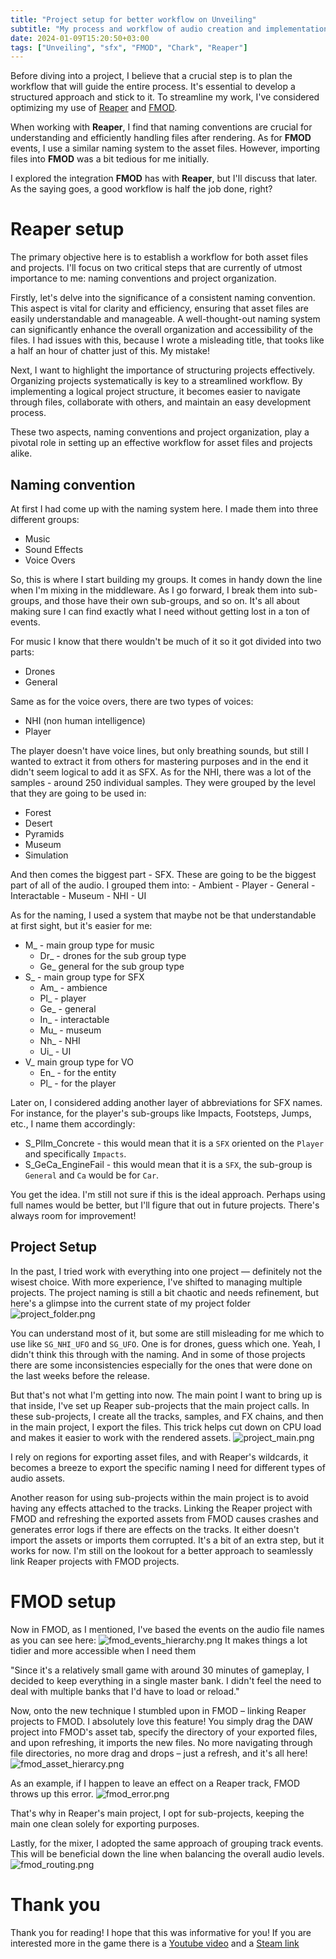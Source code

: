 ```yaml
---
title: "Project setup for better workflow on Unveiling"
subtitle: "My process and workflow of audio creation and implementation for the game Unveiling "
date: 2024-01-09T15:20:50+03:00
tags: ["Unveiling", "sfx", "FMOD", "Chark", "Reaper"]
---
```


Before diving into a project, I believe that a crucial step is to plan the workflow that will guide the entire process. It's essential to develop a structured approach and stick to it. To streamline my work, I've considered optimizing my use of [Reaper](https://www.reaper.fm/) and [FMOD](https://www.fmod.com/).

When working with **Reaper**, I find that naming conventions are crucial for understanding and efficiently handling files after rendering. As for **FMOD** events, I use a similar naming system to the asset files. However, importing files into **FMOD** was a bit tedious for me initially.

I explored the integration **FMOD** has with **Reaper**, but I'll discuss that later. As the saying goes, a good workflow is half the job done, right?

# Reaper setup
The primary objective here is to establish a workflow for both asset files and projects. I'll focus on two critical steps that are currently of utmost importance to me: naming conventions and project organization.

Firstly, let's delve into the significance of a consistent naming convention. This aspect is vital for clarity and efficiency, ensuring that asset files are easily understandable and manageable. A well-thought-out naming system can significantly enhance the overall organization and accessibility of the files. I had issues with this, because I wrote a misleading title, that tooks like a half an hour of chatter just of this. My mistake!

Next, I want to highlight the importance of structuring projects effectively. Organizing projects systematically is key to a streamlined workflow. By implementing a logical project structure, it becomes easier to navigate through files, collaborate with others, and maintain an easy development process.

These two aspects, naming conventions and project organization, play a pivotal role in setting up an effective workflow for asset files and projects alike.

## Naming convention
At first I had come up with the naming system here. I made them into three different groups:
- Music
- Sound Effects
- Voice Overs

So, this is where I start building my groups. It comes in handy down the line when I'm mixing in the middleware. As I go forward, I break them into sub-groups, and those have their own sub-groups, and so on. It's all about making sure I can find exactly what I need without getting lost in a ton of events.

For music I know that there wouldn't be much of it so it got divided into two parts:
- Drones
- General

Same as for the voice overs, there are two types of voices:
- NHI (non human intelligence)
- Player

The player doesn't have voice lines, but only breathing sounds, but still I wanted to extract it from others for mastering purposes and in the end it didn't seem logical to add it as SFX. As for the NHI, there was a lot of the samples - around 250 individual samples. They were grouped by the level that they are going to be used in:
- Forest
- Desert
- Pyramids
- Museum
- Simulation

And then comes the biggest part - SFX. These are going to be the biggest part of all of the audio. I grouped them into:
	- Ambient
	- Player
	- General
	- Interactable
	- Museum
	- NHI
	- UI

As for the naming, I used a system that maybe not be that understandable at first sight, but it's easier for me:
- M_ - main group type for music
	- Dr_ - drones for the sub group type
	- Ge_ general for the sub group type
- S_ - main group type for SFX
	- Am_ - ambience
	- Pl_ - player
	- Ge_ - general
	- In_ - interactable
	- Mu_ - museum
	- Nh_ - NHI
	- Ui_ - UI
- V_ main group type for VO
	- En_ - for the entity
	- Pl_ - for the player

Later on, I considered adding another layer of abbreviations for SFX names. For instance, for the player's sub-groups like Impacts, Footsteps, Jumps, etc., I name them accordingly:
- S_PlIm_Concrete - this would mean that it is a `SFX` oriented on the `Player` and specifically `Impacts`.
- S_GeCa_EngineFail - this would mean that it is a `SFX`, the sub-group is `General` and `Ca` would be for `Car`.

You get the idea. I'm still not sure if this is the ideal approach. Perhaps using full names would be better, but I'll figure that out in future projects. There's always room for improvement!

## Project Setup

In the past, I tried work with everything into one project — definitely not the wisest choice. With more experience, I've shifted to managing multiple projects. The project naming is still a bit chaotic and needs refinement, but here's a glimpse into the current state of my project folder
![project_folder.png](/img/unveiling_project_setup/project_folder.png)

You can understand most of it, but some are still misleading for me which to use like `SG_NHI_UFO` and `SG_UFO`. One is for drones, guess which one. Yeah, I didn't think this through with the naming. And in some of those projects there are some inconsistencies especially for the ones that were done on the last weeks before the release.

But that's not what I'm getting into now. The main point I want to bring up is that inside, I've set up Reaper sub-projects that the main project calls. In these sub-projects, I create all the tracks, samples, and FX chains, and then in the main project, I export the files. This trick helps cut down on CPU load and makes it easier to work with the rendered assets.
![project_main.png](/img/unveiling_project_setup/project_main.png)

I rely on regions for exporting asset files, and with Reaper's wildcards, it becomes a breeze to export the specific naming I need for different types of audio assets.

Another reason for using sub-projects within the main project is to avoid having any effects attached to the tracks. Linking the Reaper project with FMOD and refreshing the exported assets from FMOD causes crashes and generates error logs if there are effects on the tracks. It either doesn't import the assets or imports them corrupted. It's a bit of an extra step, but it works for now. I'm still on the lookout for a better approach to seamlessly link Reaper projects with FMOD projects.

# FMOD setup
Now in FMOD, as I mentioned, I've based the events on the audio file names as you can see here:
![fmod_events_hierarchy.png](/img/unveiling_project_setup/fmod_events_hierarchy.png)
It makes things a lot tidier and more accessible when I need them

"Since it's a relatively small game with around 30 minutes of gameplay, I decided to keep everything in a single master bank. I didn't feel the need to deal with multiple banks that I'd have to load or reload."

Now, onto the new technique I stumbled upon in FMOD – linking Reaper projects to FMOD. I absolutely love this feature! You simply drag the DAW project into FMOD's asset tab, specify the directory of your exported files, and upon refreshing, it imports the new files. No more navigating through file directories, no more drag and drops – just a refresh, and it's all here!
![fmod_asset_hierarcy.png](/img/unveiling_project_setup/fmod_asset_hierarcy.png)

As an example, if I happen to leave an effect on a Reaper track, FMOD throws up this error.
![fmod_error.png](/img/unveiling_project_setup/fmod_error.png)

That's why in Reaper's main project, I opt for sub-projects, keeping the main one clean solely for exporting purposes.

Lastly, for the mixer, I adopted the same approach of grouping track events. This will be beneficial down the line when balancing the overall audio levels.
![fmod_routing.png](/img/unveiling_project_setup/fmod_routing.png)

# Thank you
Thank you for reading! I hope that this was informative for you!
If you are interested more in the game there is a [Youtube video](https://www.youtube.com/watch?v=vzC4W_8MLMo) and a [Steam link](https://store.steampowered.com/app/2719950/Unveiling/)